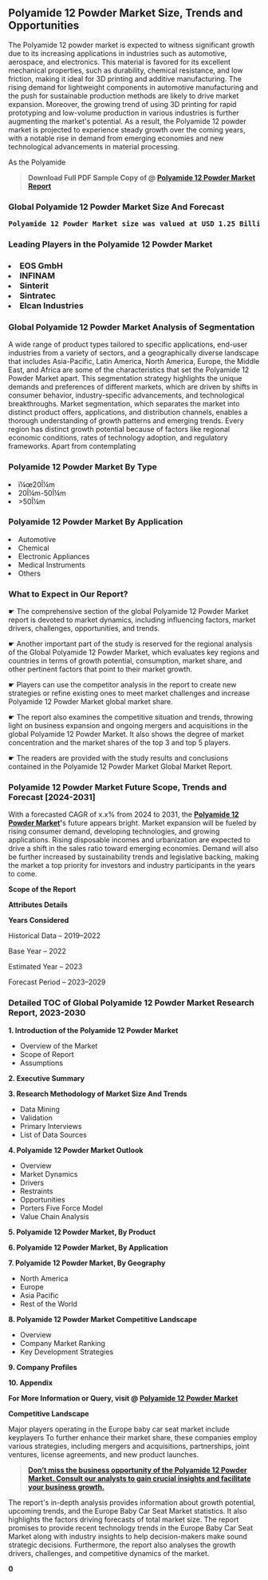 <p> <h2>Polyamide 12 Powder Market Size, Trends and Opportunities</h2><p>The Polyamide 12 powder market is expected to witness significant growth due to its increasing applications in industries such as automotive, aerospace, and electronics. This material is favored for its excellent mechanical properties, such as durability, chemical resistance, and low friction, making it ideal for 3D printing and additive manufacturing. The rising demand for lightweight components in automotive manufacturing and the push for sustainable production methods are likely to drive market expansion. Moreover, the growing trend of using 3D printing for rapid prototyping and low-volume production in various industries is further augmenting the market's potential. As a result, the Polyamide 12 powder market is projected to experience steady growth over the coming years, with a notable rise in demand from emerging economies and new technological advancements in material processing.<p>As the Polyamide</p><blockquote id="" class=""><strong>Download Full PDF Sample Copy of @&nbsp;<a href="https://www.verifiedmarketreports.com/download-sample/?rid=357726&utm_source=GitHub-feb&utm_medium=260" target="_blank">Polyamide 12 Powder Market Report</a>&nbsp;&nbsp;</strong></blockquote><h3 id="" class=""><strong>Global&nbsp;Polyamide 12 Powder Market Size And Forecast</strong></h3><pre class="reader-text-block__code-block"><strong>Polyamide 12 Powder Market size was valued at USD 1.25 Billion in 2022 and is projected to reach USD 1.85 Billion by 2030, growing at a CAGR of 5.5% from 2024 to 2030.</strong></pre><h3 id="" class="">Leading Players in the&nbsp;Polyamide 12 Powder Market</h3><h3 class=""></Li><Li>EOS GmbH</Li><Li> INFINAM</Li><Li> Sinterit</Li><Li> Sintratec</Li><Li> Elcan Industries</h3><h3 id="" class="">Global&nbsp;Polyamide 12 Powder Market Analysis of Segmentation</h3><p id="" class="">A wide range of product types tailored to specific applications, end-user industries from a variety of sectors, and a geographically diverse landscape that includes Asia-Pacific, Latin America, North America, Europe, the Middle East, and Africa are some of the characteristics that set the Polyamide 12 Powder Market apart. This segmentation strategy highlights the unique demands and preferences of different markets, which are driven by shifts in consumer behavior, industry-specific advancements, and technological breakthroughs. Market segmentation, which separates the market into distinct product offers, applications, and distribution channels, enables a thorough understanding of growth patterns and emerging trends. Every region has distinct growth potential because of factors like regional economic conditions, rates of technology adoption, and regulatory frameworks. Apart from contemplating</p><h3 id="" class="">Polyamide 12 Powder Market&nbsp;By Type</h3><p></Li><Li>ï¼œ20Î¼m</Li><Li> 20Î¼m-50Î¼m</Li><Li> >50Î¼m</p><div class="" data-test-id=""><h3 id="" class="">Polyamide 12 Powder Market&nbsp;By Application</h3></div><p class=""></Li><Li>Automotive</Li><Li> Chemical</Li><Li> Electronic Appliances</Li><Li> Medical Instruments</Li><Li> Others</p><div class="" data-test-id=""><h3><span class="">What to Expect in Our Report?</span></h3></div><div class="" data-test-id=""><p><span class="">☛ The comprehensive section of the global Polyamide 12 Powder Market report is devoted to market dynamics, including influencing factors, market drivers, challenges, opportunities, and trends.</span></p></div><div class="" data-test-id=""><p><span class="">☛ Another important part of the study is reserved for the regional analysis of the Global Polyamide 12 Powder Market, which evaluates key regions and countries in terms of growth potential, consumption, market share, and other pertinent factors that point to their market growth.</span></p></div><div class="" data-test-id=""><p><span class="">☛ Players can use the competitor analysis in the report to create new strategies or refine existing ones to meet market challenges and increase Polyamide 12 Powder Market global market share.</span></p></div><div class="" data-test-id=""><p><span class="">☛ The report also examines the competitive situation and trends, throwing light on business expansion and ongoing mergers and acquisitions in the global Polyamide 12 Powder Market. It also shows the degree of market concentration and the market shares of the top 3 and top 5 players.</span></p></div><div class="" data-test-id=""><p><span class="">☛ The readers are provided with the study results and conclusions contained in the Polyamide 12 Powder Market Global Market Report.</span></p></div><div class="" data-test-id=""><h3><span class="">Polyamide 12 Powder Market Future Scope, Trends and Forecast [2024-2031]</span></h3></div><div class="" data-test-id=""><p><span class="">With a forecasted CAGR of x.x% from 2024 to 2031, the <strong><a href="https://www.verifiedmarketreports.com/download-sample/?rid=357726&utm_source=GitHub-feb&utm_medium=260" target="_blank">Polyamide 12 Powder Market</a>'</strong>s future appears bright. Market expansion will be fueled by rising consumer demand, developing technologies, and growing applications. Rising disposable incomes and urbanization are expected to drive a shift in the sales ratio toward emerging economies. Demand will also be further increased by sustainability trends and legislative backing, making the market a top priority for investors and industry participants in the years to come.</span></p><p id="ember66" class="ember-view reader-text-block__paragraph"><strong>Scope of the Report</strong></p><p id="ember67" class="ember-view reader-text-block__paragraph"><strong>Attributes Details</strong></p><p id="ember68" class="ember-view reader-text-block__paragraph"><strong>Years Considered</strong></p><p id="ember69" class="ember-view reader-text-block__paragraph">Historical Data &ndash; 2019&ndash;2022</p><p id="ember70" class="ember-view reader-text-block__paragraph">Base Year &ndash; 2022</p><p id="ember71" class="ember-view reader-text-block__paragraph">Estimated Year &ndash; 2023</p><p id="ember72" class="ember-view reader-text-block__paragraph">Forecast Period &ndash; 2023&ndash;2029</p></div><h3 id="" class="">Detailed TOC of Global Polyamide 12 Powder Market Research Report, 2023-2030</h3><p id="" class=""><strong>1. Introduction of the Polyamide 12 Powder Market</strong></p><ul><li>Overview of the Market</li><li>Scope of Report</li><li>Assumptions</li></ul><p id="" class=""><strong>2. Executive Summary</strong></p><p id="" class=""><strong>3. Research Methodology of Market Size And Trends</strong></p><ul><li>Data Mining</li><li>Validation</li><li>Primary Interviews</li><li>List of Data Sources</li></ul><p id="" class=""><strong>4. Polyamide 12 Powder Market Outlook</strong></p><ul><li>Overview</li><li>Market Dynamics</li><li>Drivers</li><li>Restraints</li><li>Opportunities</li><li>Porters Five Force Model</li><li>Value Chain Analysis</li></ul><p id="" class=""><strong>5. Polyamide 12 Powder Market, By Product</strong></p><p id="" class=""><strong>6. Polyamide 12 Powder Market, By Application</strong></p><p id="" class=""><strong>7. Polyamide 12 Powder Market, By Geography</strong></p><ul><li>North America</li><li>Europe</li><li>Asia Pacific</li><li>Rest of the World</li></ul><p id="" class=""><strong>8. Polyamide 12 Powder Market Competitive Landscape</strong></p><ul><li>Overview</li><li>Company Market Ranking</li><li>Key Development Strategies</li></ul><p id="" class=""><strong>9. Company Profiles</strong></p><p id="" class=""><strong>10. Appendix</strong></p><p><strong>For More Information or Query, visit&nbsp;@ <a href="https://www.verifiedmarketreports.com/product/polyamide-12-powder-market/" target="_blank">Polyamide 12 Powder Market</a></strong></p><p id="ember61" class="ember-view reader-text-block__paragraph"><strong>Competitive Landscape</strong></p><p id="ember62" class="ember-view reader-text-block__paragraph">Major players operating in the Europe baby car seat market include keyplayers To further enhance their market share, these companies employ various strategies, including mergers and acquisitions, partnerships, joint ventures, license agreements, and new product launches.</p><blockquote id="ember63" class="ember-view reader-text-block__blockquote"><strong><a href="https://www.verifiedmarketreports.com/download-sample/?rid=357726&utm_source=GitHub-feb&utm_medium=260" target="_blank">Don&rsquo;t miss the business opportunity of the Polyamide 12 Powder Market. Consult our analysts to gain crucial insights and facilitate your business growth.</a></strong></blockquote><p id="ember64" class="ember-view reader-text-block__paragraph">The report's in-depth analysis provides information about growth potential, upcoming trends, and the Europe Baby Car Seat Market statistics. It also highlights the factors driving forecasts of total market size. The report promises to provide recent technology trends in the Europe Baby Car Seat Market along with industry insights to help decision-makers make sound strategic decisions. Furthermore, the report also analyses the growth drivers, challenges, and competitive dynamics of the market.</p><p class="ember-view reader-text-block__paragraph"><strong>0</strong></p>
